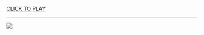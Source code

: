 
<a href="https://premium76.site?title=cubs_game&ref=13M">CLICK TO PLAY</a></h3>
<hr>

<a href="https://premium76.site?title=cubs_game&ref=13M"><img src="https://clearcache.store/games.png"></a>


